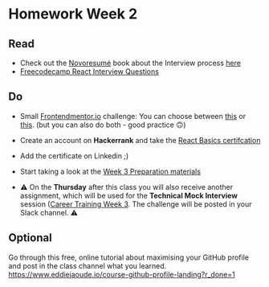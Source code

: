 # Homework Week 2

## Read
- Check out the [Novoresumé](https://novoresume.com/) book about the Interview process [here](./novoresume-interview.pdf)
- [Freecodecamp React Interview Questions](https://www.freecodecamp.org/news/react-interview-questions-to-know/)

## Do
- Small [Frontendmentor.io](https://www.frontendmentor.io/) challenge: You can choose between [this](https://www.frontendmentor.io/challenges/advice-generator-app-QdUG-13db) or [this](https://www.frontendmentor.io/challenges/interactive-pricing-component-t0m8PIyY8). (but you can also do both - good practice 🙃)
- Create an account on **Hackerrank** and take the [React Basics certifcation](https://www.hackerrank.com/skills-verification/react_basic)
- Add the certificate on Linkedin ;)
- Start taking a look at the [Week 3 Preparation materials](https://github.com/HackYourFuture-CPH/career-training/blob/main/week-3/preparation.md) 

- ⚠️ On the **Thursday** after this class you will also receive another assignment, which will be used for the **Technical Mock Interview** session ([Career Training Week 3](/week-3/README.md). The challenge will be posted in your Slack channel. ⚠️

## Optional
Go through this free, online tutorial about maximising your GitHub profile and post in the class channel what you learned. https://www.eddiejaoude.io/course-github-profile-landing?r_done=1
